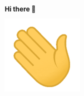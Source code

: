## Hi there 👋

<!--
**varsha-varma-77/varsha-varma-77** is a ✨ _special_ ✨ repository because its `README.md` (this file) appears on your GitHub profile.

Here are some ideas to get you started:

- 🔭 I’m currently working on ...
- 🌱 I’m currently learning ...
- 👯 I’m looking to collaborate on ...
- 🤔 I’m looking for help with ...
- 💬 Ask me about ...
- 📫 How to reach me: ...
- 😄 Pronouns: ...
- ⚡ Fun fact: ...
-->
![Hand Waving](https://github.com/Mayur-Pagote/README_Design_Kit/blob/main/public/Assets/Hand%20Waving.gif)
